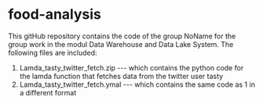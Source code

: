 # food-analysis
This gitHub repository contains the code of the group NoName for the group work in the modul Data Warehouse and Data Lake System. The following files are included:
1. Lamda_tasty_twitter_fetch.zip --- which contains the python code for the lamda function that fetches data from the twitter user tasty
2. Lamda_tasty_twitter_fetch.ymal --- which contains the same code as 1 in a different format
